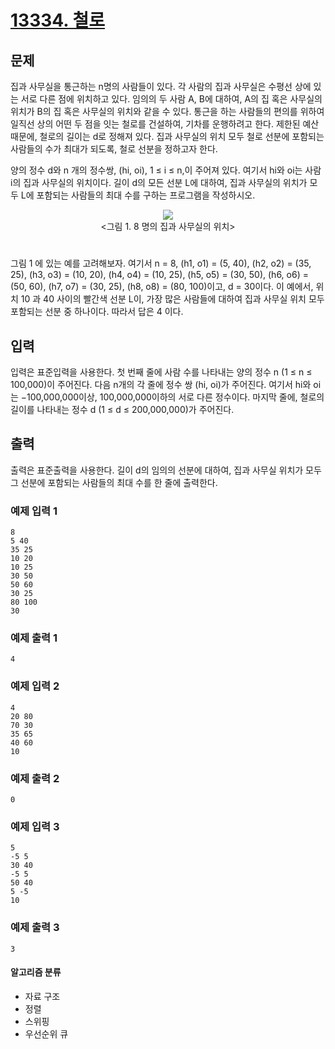 # [13334. 철로](https://www.acmicpc.net/problem/13334) 

## 문제

집과 사무실을 통근하는 n명의 사람들이 있다. 각 사람의 집과 사무실은 수평선 상에 있는 서로 다른 점에 위치하고 있다. 임의의 두 사람 A, B에 대하여, A의 집 혹은 사무실의 위치가 B의 집 혹은 사무실의 위치와 같을 수 있다. 통근을 하는 사람들의 편의를 위하여 일직선 상의 어떤 두 점을 잇는 철로를 건설하여, 기차를 운행하려고 한다. 제한된 예산 때문에, 철로의 길이는 d로 정해져 있다. 집과 사무실의 위치 모두 철로 선분에 포함되는 사람들의 수가 최대가 되도록, 철로 선분을 정하고자 한다.

양의 정수 d와 n 개의 정수쌍, (hi, oi), 1 ≤ i ≤ n,이 주어져 있다. 여기서 hi와 oi는 사람 i의 집과 사무실의 위치이다. 길이 d의 모든 선분 L에 대하여, 집과 사무실의 위치가 모두 L에 포함되는 사람들의 최대 수를 구하는 프로그램을 작성하시오.


<center><img src="https://onlinejudgeimages.s3-ap-northeast-1.amazonaws.com/problem/13334/1.png"></center>

<center><그림 1. 8 명의 집과 사무실의 위치>  </center>  

# 
  
그림 1 에 있는 예를 고려해보자. 여기서 n = 8, (h1, o1) = (5, 40), (h2, o2) = (35, 25), (h3, o3) = (10, 20), (h4, o4) = (10, 25), (h5, o5) = (30, 50), (h6, o6) = (50, 60), (h7, o7) = (30, 25), (h8, o8) = (80, 100)이고, d = 30이다. 이 예에서, 위치 10 과 40 사이의 빨간색 선분 L이, 가장 많은 사람들에 대하여 집과 사무실 위치 모두 포함되는 선분 중 하나이다. 따라서 답은 4 이다.

## 입력

입력은 표준입력을 사용한다. 첫 번째 줄에 사람 수를 나타내는 양의 정수 n (1 ≤ n ≤ 100,000)이 주어진다. 다음 n개의 각 줄에 정수 쌍 (hi, oi)가 주어진다. 여기서 hi와 oi는 −100,000,000이상, 100,000,000이하의 서로 다른 정수이다. 마지막 줄에, 철로의 길이를 나타내는 정수 d (1 ≤ d ≤ 200,000,000)가 주어진다.

## 출력

출력은 표준출력을 사용한다. 길이 d의 임의의 선분에 대하여, 집과 사무실 위치가 모두 그 선분에 포함되는 사람들의 최대 수를 한 줄에 출력한다. 

### 예제 입력 1 

```
8
5 40
35 25
10 20
10 25
30 50
50 60
30 25
80 100
30
```

### 예제 출력 1 

```
4
```

### 예제 입력 2 

```
4
20 80
70 30
35 65
40 60
10
```

### 예제 출력 2 

```
0
```

### 예제 입력 3 

```
5
-5 5
30 40
-5 5
50 40
5 -5
10
```

### 예제 출력 3 

```
3
```

#### 알고리즘 분류

- 자료 구조
- 정렬
- 스위핑
- 우선순위 큐